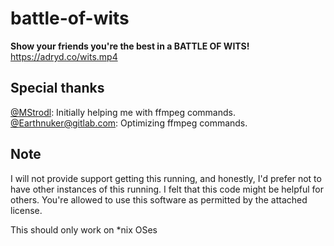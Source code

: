 # battle-of-wits
**Show your friends you're the best in a BATTLE OF WITS!**  
https://adryd.co/wits.mp4

## Special thanks

[@MStrodl](https://github.com/MStrodl): Initially helping me with ffmpeg commands.  
[@Earthnuker@gitlab.com](https://gitlab.com/Earthnuker): Optimizing ffmpeg commands.

## Note

I will not provide support getting this running, and honestly, I'd prefer not to have other instances of this running. I felt that this code might be helpful for others. You're allowed to use this software as permitted by the attached license.

This should only work on *nix OSes
